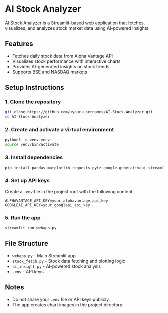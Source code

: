 # AI Stock Analyzer

AI Stock Analyzer is a Streamlit-based web application that fetches, visualizes, and analyzes stock market data using AI-powered insights.

## Features
- Fetches daily stock data from Alpha Vantage API
- Visualizes stock performance with interactive charts
- Provides AI-generated insights on stock trends
- Supports BSE and NASDAQ markets

## Setup Instructions

### 1. Clone the repository
```bash
git clone https://github.com/<your-username>/AI-Stock-Analyzer.git
cd AI-Stock-Analyzer
```

### 2. Create and activate a virtual environment
```bash
python3 -m venv venv
source venv/bin/activate
```

### 3. Install dependencies
```bash
pip install pandas matplotlib requests pytz google-generativeai streamlit dotenv
```

### 4. Set up API keys
Create a `.env` file in the project root with the following content:
```
ALPHAVANTAGE_API_KEY=your_alphavantage_api_key
GOOGLEAI_API_KEY=your_googleai_api_key
```

### 5. Run the app
```bash
streamlit run webapp.py
```

## File Structure
- `webapp.py` - Main Streamlit app
- `stock_fetch.py` - Stock data fetching and plotting logic
- `ai_insight.py` - AI-powered stock analysis
- `.env` - API keys 


## Notes
- Do not share your `.env` file or API keys publicly.
- The app creates chart images in the project directory.

